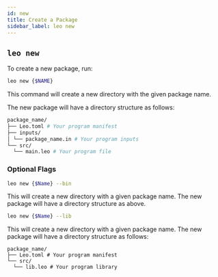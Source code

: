 ```yaml
---
id: new
title: Create a Package
sidebar_label: leo new
---
```


## `leo new`

To create a new package, run:
```bash
leo new {$NAME}
```
This command will create a new directory with the given package name.

The new package will have a directory structure as follows:
```bash
package_name/
├── Leo.toml # Your program manifest
├── inputs/ 
│ └── package_name.in # Your program inputs
└── src/    
  └── main.leo # Your program file
```

### Optional Flags
```bash
leo new {$Name} --bin
```
This will create a new directory with a given package name. The new package will have a directory structure as above.

```bash
leo new {$Name} --lib
```
This will create a new directory with a given package name. The new package will have a directory structure as follows:
```
package_name/
├── Leo.toml # Your program manifest
└── src/    
  └── lib.leo # Your program library
```
